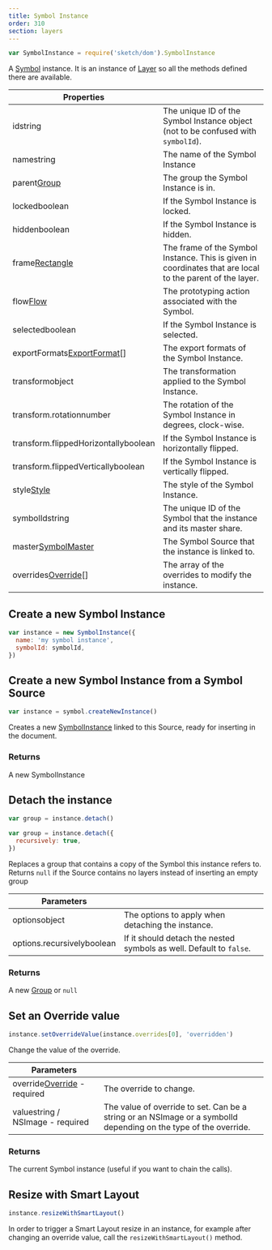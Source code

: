 ```yaml
---
title: Symbol Instance
order: 310
section: layers
---
```


```javascript
var SymbolInstance = require('sketch/dom').SymbolInstance
```

A [Symbol](https://sketch.com/docs/symbols/) instance. It is an instance of [Layer](#layer) so all the methods defined there are available.

| Properties |  |
| --- | --- |
| id<span class="arg-type">string</span> | The unique ID of the Symbol Instance object (not to be confused with `symbolId`). |
| name<span class="arg-type">string</span> | The name of the Symbol Instance |
| parent<span class="arg-type">[Group](#group)</span> | The group the Symbol Instance is in. |
| locked<span class="arg-type">boolean</span> | If the Symbol Instance is locked. |
| hidden<span class="arg-type">boolean</span> | If the Symbol Instance is hidden. |
| frame<span class="arg-type">[Rectangle](#rectangle) </span> | The frame of the Symbol Instance. This is given in coordinates that are local to the parent of the layer. |
| flow<span class="arg-type">[Flow](#flow)</span> | The prototyping action associated with the Symbol. |
| selected<span class="arg-type">boolean</span> | If the Symbol Instance is selected. |
| exportFormats<span class="arg-type">[ExportFormat](#export-format)[]</span> | The export formats of the Symbol Instance. |
| transform<span class="arg-type">object</span> | The transformation applied to the Symbol Instance. |
| transform.rotation<span class="arg-type">number</span> | The rotation of the Symbol Instance in degrees, clock-wise. |
| transform.flippedHorizontally<span class="arg-type">boolean</span> | If the Symbol Instance is horizontally flipped. |
| transform.flippedVertically<span class="arg-type">boolean</span> | If the Symbol Instance is vertically flipped. |
| style<span class="arg-type">[Style](#style)</span> | The style of the Symbol Instance. |
| symbolId<span class="arg-type">string</span> | The unique ID of the Symbol that the instance and its master share. |
| master<span class="arg-type">[SymbolMaster](#symbol-master)</span> | The Symbol Source that the instance is linked to. |
| overrides<span class="arg-type">[Override](#symbol-override)[]</span> | The array of the overrides to modify the instance. |

## Create a new Symbol Instance

```javascript
var instance = new SymbolInstance({
  name: 'my symbol instance',
  symbolId: symbolId,
})
```

## Create a new Symbol Instance from a Symbol Source

```javascript
var instance = symbol.createNewInstance()
```

Creates a new [SymbolInstance](#symbol-instance) linked to this Source, ready for inserting in the document.

### Returns

A new SymbolInstance

## Detach the instance

```javascript
var group = instance.detach()

var group = instance.detach({
  recursively: true,
})
```

Replaces a group that contains a copy of the Symbol this instance refers to. Returns `null` if the Source contains no layers instead of inserting an empty group

| Parameters |  |
| --- | --- |
| options<span class="arg-type">object</span> | The options to apply when detaching the instance. |
| options.recursively<span class="arg-type">boolean</span> | If it should detach the nested symbols as well. Default to `false`. |

### Returns

A new [Group](#group) or `null`

## Set an Override value

```javascript
instance.setOverrideValue(instance.overrides[0], 'overridden')
```

Change the value of the override.

| Parameters |  |
| --- | --- |
| override<span class="arg-type">[Override](#symbol-override) - required</span> | The override to change. |
| value<span class="arg-type">string / NSImage - required</span> | The value of override to set. Can be a string or an NSImage or a symbolId depending on the type of the override. |

### Returns

The current Symbol instance (useful if you want to chain the calls).

## Resize with Smart Layout

```javascript
instance.resizeWithSmartLayout()
```

In order to trigger a Smart Layout resize in an instance, for example after changing an override value, call the `resizeWithSmartLayout()` method.
